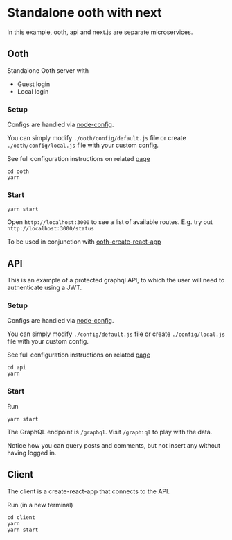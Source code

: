 # Standalone ooth with next

In this example, ooth, api and next.js are separate microservices.

## Ooth

Standalone Ooth server with

* Guest login
* Local login

### Setup

Configs are handled via [node-config](https://github.com/lorenwest/node-config).

You can simply modify `./ooth/config/default.js` file or create `./ooth/config/local.js` file with your custom config.

See full configuration instructions on related [page](https://github.com/lorenwest/node-config/wiki/Configuration-Files)

```
cd ooth
yarn
```

### Start

```
yarn start
```

Open `http://localhost:3000` to see a list of available routes. E.g. try out `http://localhost:3000/status`

To be used in conjunction with [ooth-create-react-app](../ooth-create-react-app)

## API

This is an example of a protected graphql API,
to which the user will need to authenticate using a JWT.

### Setup

Configs are handled via [node-config](https://github.com/lorenwest/node-config).

You can simply modify `./config/default.js` file or create `./config/local.js` file with your custom config.

See full configuration instructions on related [page](https://github.com/lorenwest/node-config/wiki/Configuration-Files)


```
cd api
yarn
```

### Start

Run

```
yarn start
```

The GraphQL endpoint is `/graphql`. Visit `/graphiql` to play with the data.

Notice how you can query posts and comments, but not insert any without having logged in.

## Client

The client is a create-react-app that connects to the API.

Run (in a new terminal)

```
cd client
yarn
yarn start
```
